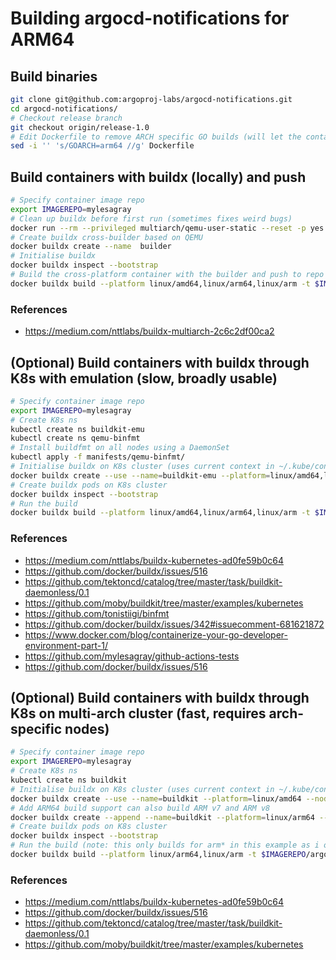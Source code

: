 # Building argocd-notifications for ARM64

## Build binaries

```sh
git clone git@github.com:argoproj-labs/argocd-notifications.git
cd argocd-notifications/
# Checkout release branch
git checkout origin/release-1.0
# Edit Dockerfile to remove ARCH specific GO builds (will let the container build based on emulation mode)
sed -i '' 's/GOARCH=arm64 //g' Dockerfile
```

## Build containers with buildx (locally) and push

```sh
# Specify container image repo
export IMAGEREPO=mylesagray
# Clean up buildx before first run (sometimes fixes weird bugs)
docker run --rm --privileged multiarch/qemu-user-static --reset -p yes
# Create buildx cross-builder based on QEMU
docker buildx create --name  builder
# Initialise buildx
docker buildx inspect --bootstrap
# Build the cross-platform container with the builder and push to repo
docker buildx build --platform linux/amd64,linux/arm64,linux/arm -t $IMAGEREPO/argocd-notifications:$(cat VERSION) --push .
```

### References

* <https://medium.com/nttlabs/buildx-multiarch-2c6c2df00ca2>

## (Optional) Build containers with buildx through K8s with emulation (slow, broadly usable)

```sh
# Specify container image repo
export IMAGEREPO=mylesagray
# Create K8s ns
kubectl create ns buildkit-emu
kubectl create ns qemu-binfmt
# Install buildfmt on all nodes using a DaemonSet
kubectl apply -f manifests/qemu-binfmt/
# Initialise buildx on K8s cluster (uses current context in ~/.kube/config)
docker buildx create --use --name=buildkit-emu --platform=linux/amd64,linux/arm64,linux/arm --driver=kubernetes --driver-opt="namespace=buildkit-emu,replicas=3,image=moby/buildkit:master"
# Create buildx pods on K8s cluster
docker buildx inspect --bootstrap
# Run the build
docker buildx build --platform linux/amd64,linux/arm64,linux/arm -t $IMAGEREPO/argocd-notifications:$(cat VERSION) --push .
```

### References

* <https://medium.com/nttlabs/buildx-kubernetes-ad0fe59b0c64>
* <https://github.com/docker/buildx/issues/516>
* <https://github.com/tektoncd/catalog/tree/master/task/buildkit-daemonless/0.1>
* <https://github.com/moby/buildkit/tree/master/examples/kubernetes>
* <https://github.com/tonistiigi/binfmt>
* <https://github.com/docker/buildx/issues/342#issuecomment-681621872>
* <https://www.docker.com/blog/containerize-your-go-developer-environment-part-1/>
* <https://github.com/mylesagray/github-actions-tests>
* <https://github.com/docker/buildx/issues/516>

## (Optional) Build containers with buildx through K8s on multi-arch cluster (fast, requires arch-specific nodes)

```sh
# Specify container image repo
export IMAGEREPO=mylesagray
# Create K8s ns
kubectl create ns buildkit
# Initialise buildx on K8s cluster (uses current context in ~/.kube/config)
docker buildx create --use --name=buildkit --platform=linux/amd64 --node=buildkit-amd64 --driver=kubernetes --driver-opt="namespace=buildkit,nodeselector=kubernetes.io/arch=amd64,replicas=3"
# Add ARM64 build support can also build ARM v7 and ARM v8
docker buildx create --append --name=buildkit --platform=linux/arm64 --node=buildkit-arm64 --driver=kubernetes --driver-opt="namespace=buildkit,nodeselector=kubernetes.io/arch=arm64,replicas=3"
# Create buildx pods on K8s cluster
docker buildx inspect --bootstrap
# Run the build (note: this only builds for arm* in this example as i only have arm64 nodes)
docker buildx build --platform linux/arm64,linux/arm -t $IMAGEREPO/argocd-notifications:$(cat VERSION) --push .
```

### References

* <https://medium.com/nttlabs/buildx-kubernetes-ad0fe59b0c64>
* <https://github.com/docker/buildx/issues/516>
* <https://github.com/tektoncd/catalog/tree/master/task/buildkit-daemonless/0.1>
* <https://github.com/moby/buildkit/tree/master/examples/kubernetes>
